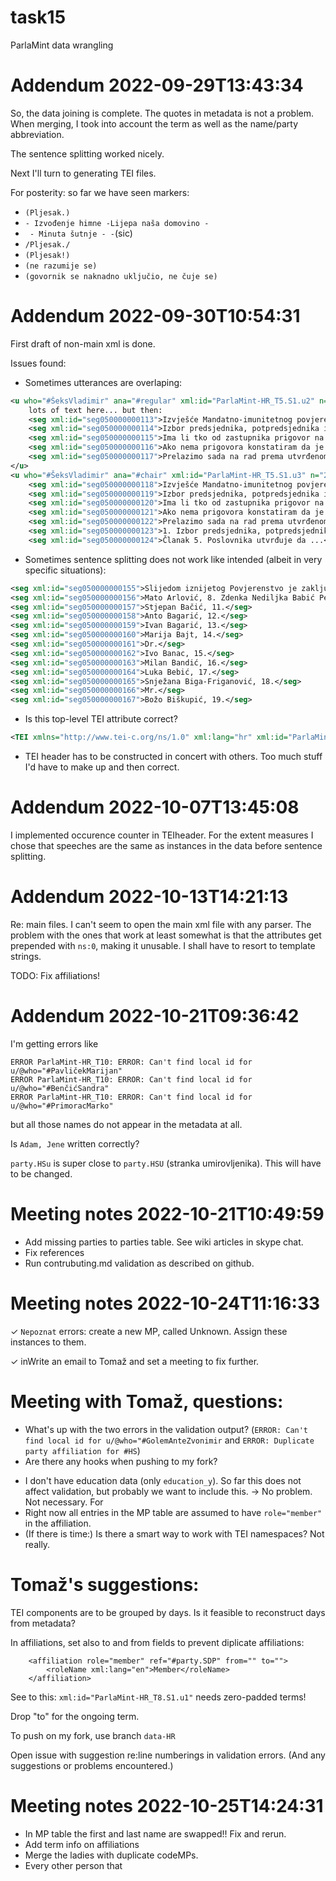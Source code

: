 # task15
ParlaMint data wrangling


# Addendum 2022-09-29T13:43:34

So, the data joining is complete. The quotes in metadata is not a problem. When merging, I took into account the term as well as the name/party abbreviation.

The sentence splitting worked nicely.

Next I'll turn to generating TEI files.


For posterity: so far we have seen markers:
* `(Pljesak.)`
* `- Izvođenje himne -Lijepa naša domovino - `
* ` - Minuta šutnje - -`(sic)
* `/Pljesak./`
* `(Pljesak!)`
* `(ne razumije se)`
* `(govornik se naknadno uključio, ne čuje se)`




# Addendum 2022-09-30T10:54:31


First draft of non-main xml is done.

Issues found:
* Sometimes utterances are overlaping:
```xml
<u who="#ŠeksVladimir" ana="#regular" xml:id="ParlaMint-HR_T5.S1.u2" n="1">
    lots of text here... but then:
    <seg xml:id="seg050000000113">Izvješće Mandatno-imunitetnog povjerenstva o provedenim izborima, davanje ...</seg>
    <seg xml:id="seg050000000114">Izbor predsjednika, potpredsjednika i ....</seg>
    <seg xml:id="seg050000000115">Ima li tko od zastupnika prigovor na predloženi dnevni red?</seg>
    <seg xml:id="seg050000000116">Ako nema prigovora konstatiram da je dnevni red utvrđen.</seg>
    <seg xml:id="seg050000000117">Prelazimo sada na rad prema utvrđenom dnevnom redu.</seg>
</u>
<u who="#ŠeksVladimir" ana="#chair" xml:id="ParlaMint-HR_T5.S1.u3" n="2">
    <seg xml:id="seg050000000118">Izvješće Mandatno-imunitetnog povjerenstva ...</seg>
    <seg xml:id="seg050000000119">Izbor predsjednika, potpredsjednika i članova Odbora za Ustav,...</seg>
    <seg xml:id="seg050000000120">Ima li tko od zastupnika prigovor na predloženi dnevni red?</seg>
    <seg xml:id="seg050000000121">Ako nema prigovora konstatiram da je dnevni red utvrđen.</seg>
    <seg xml:id="seg050000000122">Prelazimo sada na rad prema utvrđenom dnevnom redu.</seg>
    <seg xml:id="seg050000000123">1. Izbor predsjednika, potpredsjednika i članova...</seg>
    <seg xml:id="seg050000000124">Članak 5. Poslovnika utvrđuje da ...</seg>
```
* Sometimes sentence splitting does not work like intended (albeit in very specific situations):
```xml
<seg xml:id="seg050000000155">Slijedom iznijetog Povjerenstvo je zaključilo da danom konstituiranja Sabora prestaje mandat zastupnicima prethodnog saziva Sabora, i da su u Hrvatski sabor izabrani sljedeći zastupnici, poredani po abecednom redu: Pod 1. Jene Adam, pod 2. Đurđa Adlešić, 3. Zdenko Antešić, pod 4. Ingrid Antičević Marinović, 5. Željka Antunović, 6. Franjo Arapović, 7. Mr.</seg>
<seg xml:id="seg050000000156">Mato Arlović, 8. Zdenka Nediljka Babić Petričević, 9. Branko Bačić, 10.</seg>
<seg xml:id="seg050000000157">Stjepan Bačić, 11.</seg>
<seg xml:id="seg050000000158">Anto Bagarić, 12.</seg>
<seg xml:id="seg050000000159">Ivan Bagarić, 13.</seg>
<seg xml:id="seg050000000160">Marija Bajt, 14.</seg>
<seg xml:id="seg050000000161">Dr.</seg>
<seg xml:id="seg050000000162">Ivo Banac, 15.</seg>
<seg xml:id="seg050000000163">Milan Bandić, 16.</seg>
<seg xml:id="seg050000000164">Luka Bebić, 17.</seg>
<seg xml:id="seg050000000165">Snježana Biga-Friganović, 18.</seg>
<seg xml:id="seg050000000166">Mr.</seg>
<seg xml:id="seg050000000167">Božo Biškupić, 19.</seg>
```
* Is this top-level TEI attribute correct?
```xml
<TEI xmlns="http://www.tei-c.org/ns/1.0" xml:lang="hr" xml:id="ParlaMint-HR_T05" ana="#parla.term #reference">
```

* TEI header has to be constructed in concert with others. Too much stuff I'd have to make up and then correct.


# Addendum 2022-10-07T13:45:08

I implemented occurence counter in TEIheader. For the extent measures I chose that speeches are the same as instances in the data before sentence splitting.



# Addendum 2022-10-13T14:21:13

Re: main files. I can't seem to open the main xml file with any parser. The problem with the ones that work at least somewhat is that the attributes get prepended with `ns:0`, making it unusable. I shall have to resort to template strings.


TODO:
Fix affiliations!

# Addendum 2022-10-21T09:36:42

I'm getting errors like

```
ERROR ParlaMint-HR_T10: ERROR: Can't find local id for u/@who="#PavličekMarijan"
ERROR ParlaMint-HR_T10: ERROR: Can't find local id for u/@who="#BenčićSandra"
ERROR ParlaMint-HR_T10: ERROR: Can't find local id for u/@who="#PrimoracMarko"
```

but all those names do not appear in the metadata at all.

Is `Adam, Jene` written correctly?

`party.HSu` is super close to `party.HSU` (stranka umirovljenika). This will have to be changed.

# Meeting notes 2022-10-21T10:49:59

* Add missing parties to parties table. See wiki articles in skype chat.
* Fix references
* Run contrubuting.md validation as described on github.


# Meeting notes 2022-10-24T11:16:33

✓ `Nepoznat` errors: create a new MP, called Unknown. Assign these instances to them.

✓ inWrite an email to Tomaž and set a meeting to fix further.


# Meeting with Tomaž, questions:

<!-- * Validation is currently done with `make validate-parlamint-HR`, is there more to be done? -->
* What's up with the two errors in the validation output? (`ERROR: Can't find local id for u/@who="#GolemAnteZvonimir` and `ERROR: Duplicate party affiliation for #HS`) 
* Are there any hooks when pushing to my fork?
<!-- * Term 10 is still ongoing. Is it better to list it as finished at the last date for which there are data or is it better to go for some other designation? Right now I use the latest date for which we still have data. -->
* I don't have education data (only `education_y`). So far this does not affect validation, but probably we want to include this. -> No problem. Not necessary. For 
* Right now all entries in the MP table are assumed to have `role="member"` in the affiliation.
* (If there is time:) Is there a smart way to work with TEI namespaces? Not really.

# Tomaž's suggestions:

TEI components are to be grouped by days. Is it feasible to reconstruct days from metadata?

In affiliations, set also to and from fields to prevent diplicate affiliations:
```
	<affiliation role="member" ref="#party.SDP" from="" to="">
		<roleName xml:lang="en">Member</roleName>
	</affiliation>
```
See to this: `xml:id="ParlaMint-HR_T8.S1.u1"` needs zero-padded terms!

Drop "to" for the ongoing term.

<!-- Nikola's suggestion: we can reuse `n` from `<person xml:id="AhelIrena" n="MP234">` to store Michal's `codemps`. -->

To push on my fork, use branch `data-HR`

Open issue with suggestion re:line numberings in validation errors. (And any suggestions or problems encountered.)

# Meeting notes 2022-10-25T14:24:31

* In MP table the first and last name are swapped!! Fix and rerun.
* Add term info on affiliations
* Merge the ladies with duplicate codeMPs.
* Every other person that 